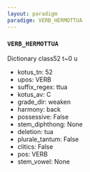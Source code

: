 ```yaml
---
layout: paradigm
paradigm: VERB_HERMOTTUA
---
```

### ` VERB_HERMOTTUA `

Dictionary class52 t~0 u
* kotus_tn: 52
* upos: VERB
* suffix_regex: ttua
* kotus_av: C
* grade_dir: weaken
* harmony: back
* possessive: False
* stem_diphthong: None
* deletion: tua
* plurale_tantum: False
* clitics: False
* pos: VERB
* stem_vowel: None
